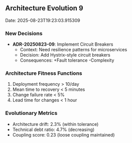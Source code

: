 

## Architecture Evolution 9
Date: 2025-08-23T19:23:03.915309

### New Decisions
- **ADR-20250823-09**: Implement Circuit Breakers
  - Context: Need resilience patterns for microservices
  - Decision: Add Hystrix-style circuit breakers
  - Consequences: +Fault tolerance -Complexity

### Architecture Fitness Functions
1. Deployment frequency > 10/day
2. Mean time to recovery < 5 minutes
3. Change failure rate < 5%
4. Lead time for changes < 1 hour

### Evolutionary Metrics
- Architecture drift: 2.3% (within tolerance)
- Technical debt ratio: 4.7% (decreasing)
- Coupling score: 0.23 (loose coupling maintained)
